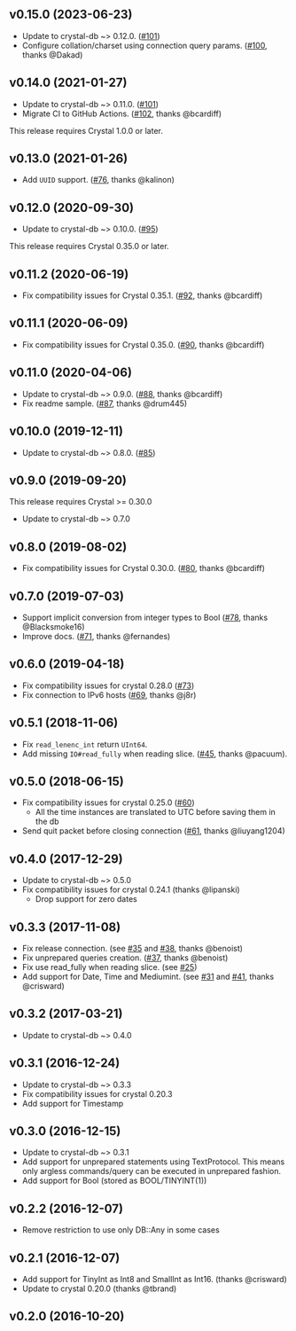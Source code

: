 ## v0.15.0 (2023-06-23)

* Update to crystal-db ~> 0.12.0. ([#101](https://github.com/crystal-lang/crystal-mysql/pull/107))
* Configure collation/charset using connection query params. ([#100](https://github.com/crystal-lang/crystal-mysql/pull/100), thanks @Dakad)

## v0.14.0 (2021-01-27)

* Update to crystal-db ~> 0.11.0. ([#101](https://github.com/crystal-lang/crystal-mysql/pull/101))
* Migrate CI to GitHub Actions. ([#102](https://github.com/crystal-lang/crystal-mysql/pull/102), thanks @bcardiff)

This release requires Crystal 1.0.0 or later.

## v0.13.0 (2021-01-26)

* Add `UUID` support. ([#76](https://github.com/crystal-lang/crystal-mysql/pull/76), thanks @kalinon)

## v0.12.0 (2020-09-30)

* Update to crystal-db ~> 0.10.0. ([#95](https://github.com/crystal-lang/crystal-mysql/pull/95))

This release requires Crystal 0.35.0 or later.

## v0.11.2 (2020-06-19)

* Fix compatibility issues for Crystal 0.35.1. ([#92](https://github.com/crystal-lang/crystal-mysql/pull/92), thanks @bcardiff)

## v0.11.1 (2020-06-09)

* Fix compatibility issues for Crystal 0.35.0. ([#90](https://github.com/crystal-lang/crystal-mysql/pull/90), thanks @bcardiff)

## v0.11.0 (2020-04-06)

* Update to crystal-db ~> 0.9.0. ([#88](https://github.com/crystal-lang/crystal-mysql/pull/88), thanks @bcardiff)
* Fix readme sample. ([#87](https://github.com/crystal-lang/crystal-mysql/pull/87), thanks @drum445)

## v0.10.0 (2019-12-11)

* Update to crystal-db ~> 0.8.0. ([#85](https://github.com/crystal-lang/crystal-mysql/pull/85))

## v0.9.0 (2019-09-20)

This release requires Crystal >= 0.30.0

* Update to crystal-db ~> 0.7.0

## v0.8.0 (2019-08-02)

* Fix compatibility issues for Crystal 0.30.0. ([#80](https://github.com/crystal-lang/crystal-mysql/pull/80), thanks @bcardiff)

## v0.7.0 (2019-07-03)

* Support implicit conversion from integer types to Bool ([#78](https://github.com/crystal-lang/crystal-mysql/pull/78), thanks @Blacksmoke16)
* Improve docs. ([#71](https://github.com/crystal-lang/crystal-mysql/pull/71), thanks @fernandes)

## v0.6.0 (2019-04-18)

* Fix compatibility issues for crystal 0.28.0 ([#73](https://github.com/crystal-lang/crystal-mysql/pull/73))
* Fix connection to IPv6 hosts ([#69](https://github.com/crystal-lang/crystal-mysql/pull/69), thanks @j8r)

## v0.5.1 (2018-11-06)

* Fix `read_lenenc_int` return `UInt64`.
* Add missing `IO#read_fully` when reading slice. ([#45](https://github.com/crystal-lang/crystal-mysql/pull/45), thanks @pacuum).

## v0.5.0 (2018-06-15)

* Fix compatibility issues for crystal 0.25.0 ([#60](https://github.com/crystal-lang/crystal-mysql/pull/60))
  * All the time instances are translated to UTC before saving them in the db
* Send quit packet before closing connection ([#61](https://github.com/crystal-lang/crystal-mysql/pull/61), thanks @liuyang1204)

## v0.4.0 (2017-12-29)

* Update to crystal-db ~> 0.5.0
* Fix compatibility issues for crystal 0.24.1 (thanks @lipanski)
  * Drop support for zero dates

## v0.3.3 (2017-11-08)

* Fix release connection. (see [#35](https://github.com/crystal-lang/crystal-mysql/pull/35) and [#38](https://github.com/crystal-lang/crystal-mysql/pull/38), thanks @benoist)
* Fix unprepared queries creation. ([#37](https://github.com/crystal-lang/crystal-mysql/pull/37), thanks @benoist)
* Fix use read_fully when reading slice. (see [#25](https://github.com/crystal-lang/crystal-mysql/issues/25))
* Add support for Date, Time and Mediumint. (see [#31](https://github.com/crystal-lang/crystal-mysql/pull/31) and [#41](https://github.com/crystal-lang/crystal-mysql/pull/41), thanks @crisward)

## v0.3.2 (2017-03-21)

* Update to crystal-db ~> 0.4.0

## v0.3.1 (2016-12-24)

* Update to crystal-db ~> 0.3.3
* Fix compatibility issues for crystal 0.20.3
* Add support for Timestamp

## v0.3.0 (2016-12-15)

* Update to crystal-db ~> 0.3.1
* Add support for unprepared statements using TextProtocol. This means only argless commands/query can be executed in unprepared fashion.
* Add support for Bool (stored as BOOL/TINYINT(1))

## v0.2.2 (2016-12-07)

* Remove restriction to use only DB::Any in some cases

## v0.2.1 (2016-12-07)

* Add support for TinyInt as Int8 and SmallInt as Int16. (thanks @crisward)
* Update to crystal 0.20.0 (thanks @tbrand)

## v0.2.0 (2016-10-20)
